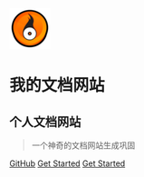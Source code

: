 ![logo](_media/creator_easy.png)
# 我的文档网站
## 个人文档网站
> 一个神奇的文档网站生成巩固

[GitHub](https://github.com/sachwei)
[Get Started](/home)
[Get Started](https://sachwei.github.io/docs/)